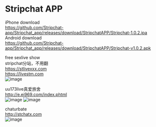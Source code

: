 # Stripchat APP
iPhone download  
https://github.com/Stripchat-app/Stripchat_app/releases/download/StripchatAPP/Stripchat-1.0.2.ipa  
Android download  
https://github.com/Stripchat-app/Stripchat_app/releases/download/StripchatAPP/Stripchat-v1.0.2.apk  



free sexlive show  
stripchat分站，不用翻  
https://stlivexxx.com  
https://livestm.com  
<img src="https://github.com/stripchat-kiki-2025/stlivexxx/blob/main/image/938d22c6.png" alt="image" style="max-width: 100%;">



uu173live真爱旅舍  
http://e.ej969.com/index.phtml  
<img src="https://github.com/stripchat-kiki-2025/stlivexxx/blob/main/image/banner468x60_live173.gif" alt="image" style="max-width: 100%;">
<img src="https://github.com/stripchat-kiki-2025/stlivexxx/blob/main/image/love173.jpg" alt="image" style="max-width: 100%;">  



chaturbate  
http://stchatx.com  
<img src="https://github.com/stripchat-kiki-2025/stlivexxx/blob/main/image/BBanner-728.jpg" alt="image" style="max-width: 100%;">  
